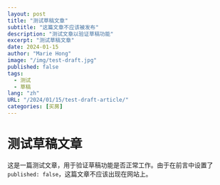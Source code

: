 ```yaml
---
layout: post
title: "测试草稿文章"
subtitle: "这篇文章不应该被发布"
description: "测试文章以验证草稿功能"
excerpt: "测试草稿文章"
date: 2024-01-15
author: "Marie Hong"
image: "/img/test-draft.jpg"
published: false
tags:
  - 测试
  - 草稿
lang: "zh"
URL: "/2024/01/15/test-draft-article/"
categories: [买房]
---
```


# 测试草稿文章

这是一篇测试文章，用于验证草稿功能是否正常工作。由于在前言中设置了 `published: false`，这篇文章不应该出现在网站上。
